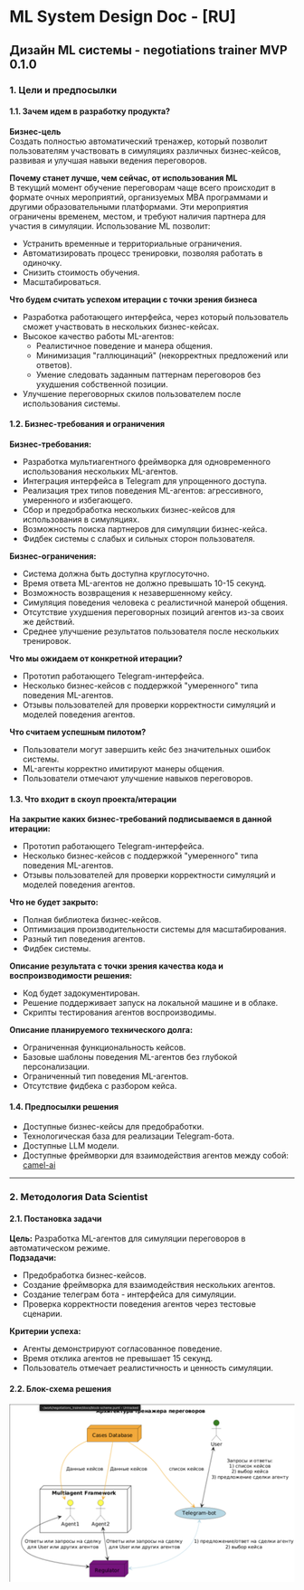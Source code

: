 # ML System Design Doc - [RU]

## Дизайн ML системы - negotiations trainer MVP 0.1.0

### 1. Цели и предпосылки

#### 1.1. Зачем идем в разработку продукта?

**Бизнес-цель**  
Создать полностью автоматический тренажер, который позволит пользователям участвовать в симуляциях различных бизнес-кейсов, развивая и улучшая навыки ведения переговоров.

**Почему станет лучше, чем сейчас, от использования ML**  
В текущий момент обучение переговорам чаще всего происходит в формате очных мероприятий, организуемых MBA программами и другими образовательными платформами. Эти мероприятия ограничены временем, местом, и требуют наличия партнера для участия в симуляции. Использование ML позволит:
- Устранить временные и территориальные ограничения.
- Автоматизировать процесс тренировки, позволяя работать в одиночку.
- Снизить стоимость обучения.
- Масштабироваться.

**Что будем считать успехом итерации с точки зрения бизнеса**  
- Разработка работающего интерфейса, через который пользователь сможет участвовать в нескольких бизнес-кейсах.  
- Высокое качество работы ML-агентов:
  - Реалистичное поведение и манера общения.
  - Минимизация "галлюцинаций" (некорректных предложений или ответов).
  - Умение следовать заданным паттернам переговоров без ухудшения собственной позиции.
- Улучшение переговорных скилов пользователем после использования системы.

#### 1.2. Бизнес-требования и ограничения

**Бизнес-требования:**
- Разработка мультиагентного фреймворка для одновременного использования нескольких ML-агентов.
- Интеграция интерфейса в Telegram для упрощенного доступа.
- Реализация трех типов поведения ML-агентов: агрессивного, умеренного и избегающего.
- Сбор и предобработка нескольких бизнес-кейсов для использования в симуляциях.
- Возможность поиска партнеров для симуляции бизнес-кейса.
- Фидбек системы с слабых и сильных сторон пользователя.

**Бизнес-ограничения:**
- Система должна быть доступна круглосуточно.
- Время ответа ML-агентов не должно превышать 10-15 секунд.
- Возможность возвращения к незавершенному кейсу.
- Симуляция поведения человека с реалистичной манерой общения.
- Отсутствие ухудшения переговорных позиций агентов из-за своих же действий.
- Среднее улучшение результатов пользователя после нескольких тренировок.

**Что мы ожидаем от конкретной итерации?**
- Прототип работающего Telegram-интерфейса.
- Несколько бизнес-кейсов с поддержкой "умеренного" типа поведения ML-агентов.
- Отзывы пользователей для проверки корректности симуляций и моделей поведения агентов.

**Что считаем успешным пилотом?**
- Пользователи могут завершить кейс без значительных ошибок системы.
- ML-агенты корректно имитируют манеры общения.
- Пользователи отмечают улучшение навыков переговоров.

#### 1.3. Что входит в скоуп проекта/итерации

**На закрытие каких бизнес-требований подписываемся в данной итерации:**
- Прототип работающего Telegram-интерфейса.
- Несколько бизнес-кейсов с поддержкой "умеренного" типа поведения ML-агентов.
- Отзывы пользователей для проверки корректности симуляций и моделей поведения агентов.

**Что не будет закрыто:**
- Полная библиотека бизнес-кейсов.
- Оптимизация производительности системы для масштабирования.
- Разный тип поведения агентов.
- Фидбек системы.

**Описание результата с точки зрения качества кода и воспроизводимости решения:**
- Код будет задокументирован.
- Решение поддерживает запуск на локальной машине и в облаке.
- Скрипты тестирования агентов воспроизводимы.

**Описание планируемого технического долга:**
- Ограниченная функциональность кейсов.
- Базовые шаблоны поведения ML-агентов без глубокой персонализации.
- Ограниченный тип поведения ML-агентов.
- Отсутствие фидбека с разбором кейса.

#### 1.4. Предпосылки решения
- Доступные бизнес-кейсы для предобработки.
- Технологическая база для реализации Telegram-бота.
- Доступные LLM модели.
- Доступные фреймворки для взаимодействия агентов между собой: [camel-ai](https://www.camel-ai.org/)

---

### 2. Методология Data Scientist

#### 2.1. Постановка задачи
**Цель:** Разработка ML-агентов для симуляции переговоров в автоматическом режиме.  
**Подзадачи:**
- Предобработка бизнес-кейсов.
- Создание фреймворка для взаимодействия нескольких агентов.
- Создание телеграм бота - интерфейса для симуляции.
- Проверка корректности поведения агентов через тестовые сценарии.

**Критерии успеха:**
- Агенты демонстрируют согласованное поведение.
- Время отклика агентов не превышает 15 секунд.
- Пользователь отмечает реалистичность и ценность симуляции.

#### 2.2. Блок-схема решения

![scheme](images/block-scheme.png)
